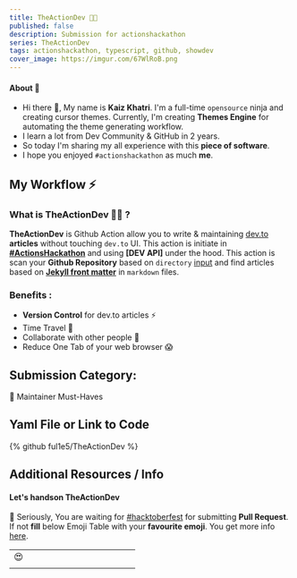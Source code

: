 ```yaml
---
title: TheActionDev 🧑‍💻
published: false
description: Submission for actionshackathon
series: TheActionDev
tags: actionshackathon, typescript, github, showdev
cover_image: https://imgur.com/67WlRoB.png
---
```


#### About 💬

- Hi there 👋, My name is **Kaiz Khatri**. I'm a full-time `opensource` ninja and creating cursor themes. Currently, I'm creating **Themes Engine** for automating the theme generating workflow.
- I learn a lot from Dev Community & GitHub in 2 years.
- So today I'm sharing my all experience with this **piece of software**.
- I hope you enjoyed `#actionshackathon` as much **me**.

## My Workflow ⚡

### What is TheActionDev 🧑‍💻 ?

**TheActionDev** is Github Action allow you to write & maintaining [dev.to](https://dev.to/) **articles** without touching `dev.to` UI. This action is initiate in **[#ActionsHackathon](https://dev.to/devteam/announcing-the-github-actions-hackathon-on-dev-3ljn)** and using **[DEV API]** under the hood. This action is scan your **Github Repository** based on `directory` [input](#inputs) and find articles based on **[Jekyll front matter](https://jekyllrb.com/docs/front-matter/)** in `markdown` files.

### Benefits :

- **Version Control** for dev.to articles ⚡
- Time Travel 🚀
- Collaborate with other people 🤗
- Reduce One Tab of your web browser 😱

## Submission Category:

💌 Maintainer Must-Haves

## Yaml File or Link to Code

{% github ful1e5/TheActionDev %}

## Additional Resources / Info

<!-- {% youtube xxxx %} -->

#### Let's handson TheActionDev

🥺 Seriously, You are waiting for [#hacktoberfest](https://hacktoberfest.digitalocean.com/) for submitting **Pull Request**. If not **fill** below Emoji Table with your **favourite emoji**. You get more info [here]().

<!-- Contribute to Emoji Table -->
<!-- - Create a new row if not have space -->
<!-- - Add DEV/GitHub username after your fav_emoji in Pull Request Name, example " 😍 ful1e5 " -->
<!-- - Duplicate Emoji allowed -->
<!-- - Take Cup of coffee ☕ until Maintainer merge your Pull Request   -->

|     |     |     |     |     |     |     |     |     |     |     |     |     |
| :-: | :-: | :-: | :-: | :-: | :-: | :-: | :-: | :-: | :-: | :-: | :-: | :-: |
| 😍  |     |     |     |     |     |     |     |     |     |     |     |     |
|     |     |     |     |     |     |     |     |     |     |     |     |     |
